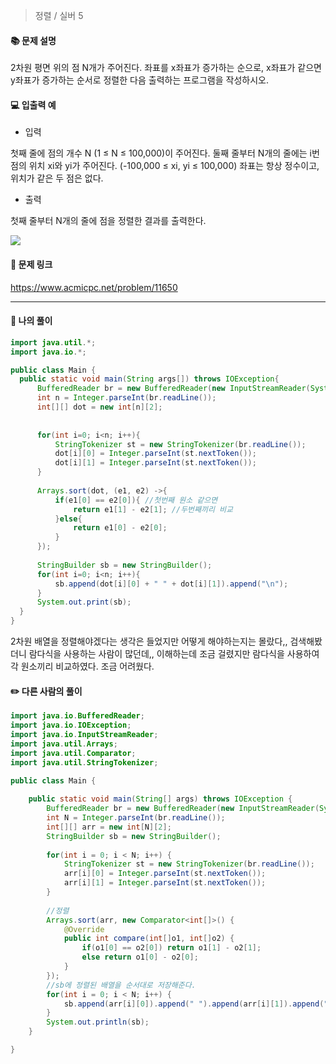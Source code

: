 > 정렬 / 실버 5

#### 📚 문제 설명
2차원 평면 위의 점 N개가 주어진다. 좌표를 x좌표가 증가하는 순으로, x좌표가 같으면 y좌표가 증가하는 순서로 정렬한 다음 출력하는 프로그램을 작성하시오.


#### 💻 입출력 예

- 입력

첫째 줄에 점의 개수 N (1 ≤ N ≤ 100,000)이 주어진다. 둘째 줄부터 N개의 줄에는 i번점의 위치 xi와 yi가 주어진다. (-100,000 ≤ xi, yi ≤ 100,000) 좌표는 항상 정수이고, 위치가 같은 두 점은 없다.

- 출력

첫째 줄부터 N개의 줄에 점을 정렬한 결과를 출력한다.

![](https://velog.velcdn.com/images/uunew/post/df17e19c-8288-4328-9195-3be2e2882b5a/image.png)



#### 🔗 문제 링크
https://www.acmicpc.net/problem/11650

---

#### 📝 나의 풀이
``` java
import java.util.*;
import java.io.*;

public class Main {
  public static void main(String args[]) throws IOException{
      BufferedReader br = new BufferedReader(new InputStreamReader(System.in));
      int n = Integer.parseInt(br.readLine());
      int[][] dot = new int[n][2];
      
      
      for(int i=0; i<n; i++){
          StringTokenizer st = new StringTokenizer(br.readLine());
          dot[i][0] = Integer.parseInt(st.nextToken());
          dot[i][1] = Integer.parseInt(st.nextToken());
      }
      
      Arrays.sort(dot, (e1, e2) ->{
          if(e1[0] == e2[0]){ //첫번째 원소 같으면
              return e1[1] - e2[1]; //두번째끼리 비교
          }else{
              return e1[0] - e2[0];
          }
      });
      
      StringBuilder sb = new StringBuilder();
      for(int i=0; i<n; i++){
          sb.append(dot[i][0] + " " + dot[i][1]).append("\n");
      }
      System.out.print(sb);
  }
}

```
2차원 배열을 정렬해야겠다는 생각은 들었지만 어떻게 해야하는지는 몰랐다,,
검색해봤더니 람다식을 사용하는 사람이 많던데,, 이해하는데 조금 걸렸지만 람다식을 사용하여 각 원소끼리 비교하였다. 조금 어려웠다.



#### ✏️ 다른 사람의 풀이
``` java
import java.io.BufferedReader;
import java.io.IOException;
import java.io.InputStreamReader;
import java.util.Arrays;
import java.util.Comparator;
import java.util.StringTokenizer;

public class Main {
	
	public static void main(String[] args) throws IOException {
		BufferedReader br = new BufferedReader(new InputStreamReader(System.in));
		int N = Integer.parseInt(br.readLine());
		int[][] arr = new int[N][2];
		StringBuilder sb = new StringBuilder();
		
		for(int i = 0; i < N; i++) {
			StringTokenizer st = new StringTokenizer(br.readLine());
			arr[i][0] = Integer.parseInt(st.nextToken());
			arr[i][1] = Integer.parseInt(st.nextToken());
		}
		
		//정렬
		Arrays.sort(arr, new Comparator<int[]>() {
			@Override
			public int compare(int[]o1, int[]o2) {
				if(o1[0] == o2[0]) return o1[1] - o2[1];
				else return o1[0] - o2[0];
			}
		});
		//sb에 정렬된 배열을 순서대로 저장해준다.
		for(int i = 0; i < N; i++) {
			sb.append(arr[i][0]).append(" ").append(arr[i][1]).append("\n");
		}
		System.out.println(sb);
	}

}
```


